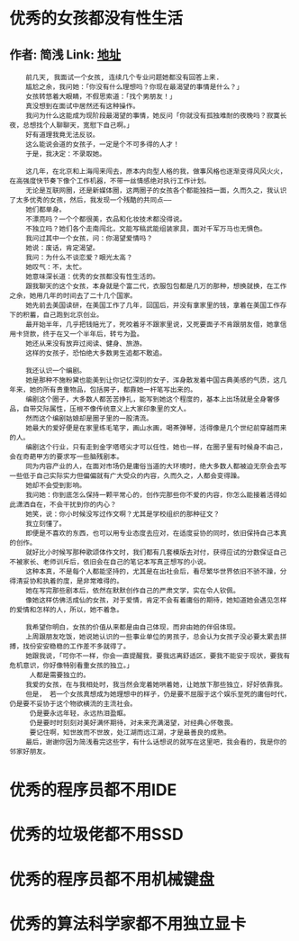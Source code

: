 优秀的女孩都没有性生活
=
作者: 简浅      Link: [地址](https://zhuanlan.zhihu.com/p/31956362)
-
        前几天, 我面试一个女孩, 连续几个专业问题她都没有回答上来. 
        尴尬之余，我问她：「你没有什么理想吗？你现在最渴望的事情是什么？」
        女孩转悠着大眼睛，不假思索道：「找个男朋友！」
        真没想到在面试中居然还有这种操作。
        我问为什么这能成为现阶段最渴望的事情，她反问「你就没有孤独难耐的夜晚吗？寂寞长夜，总想找个人聊聊天，宽慰下自己啊。」
        好有道理我竟无法反驳。
        这么能说会道的女孩子，一定是个不可多得的人才！
        于是，我决定：不录取她。

        这几年，在北京和上海闯来闯去，原本内向型人格的我，做事风格也逐渐变得风风火火，在高强度快节奏下像个工作机器，不带一丝情感绝对执行工作计划。
        无论是互联网圈，还是新媒体圈，这两圈子的女孩各个都能独挡一面，久而久之，我认识了太多优秀的女孩，然后，我发现一个残酷的共同点——
        她们都单身。
        不漂亮吗？一个个都很美，衣品和化妆技术都没得说。
        不独立吗？她们各个走南闯北，文能写稿武能组装家具，面对千军万马也无惧色。
        我问过其中一个女孩，问：你渴望爱情吗？
        她说：废话，肯定渴望。
        我问：为什么不谈恋爱？眼光太高？
        她叹气：不，太忙。
        她意味深长道：优秀的女孩都没有性生活的。
        跟我聊天的这个女孩，本身就是个富二代，衣服包包都是几万的那种，想换就换，在工作之余，她用几年的时间去了二十几个国家。
        她先前去美国读研，在美国工作了几年，回国后，并没有拿家里的钱，拿着在美国工作存下的积蓄，自己跑到北京创业。
        最开始半年，几乎把钱赔光了，死咬着牙不跟家里说，又死要面子不肯跟朋友借，她拿信用卡贷款，终于在又一个半年后，转亏为盈。
        她还从来没有放弃过阅读、健身、旅游。
        这样的女孩子，恐怕绝大多数男生追都不敢追。

        我还认识一个编剧。
        她是那种不施粉黛也能美到让你记忆深刻的女子，浑身散发着中国古典美感的气质，这几年来，她的所有贵重物品，包括房子，都靠她一杆笔写出来的。
        编剧这个圈子，大多数人都苦苦挣扎，能写到她这个程度的，基本上出场就是全身奢侈品，自带交际属性，压根不像传统意义上大家印象里的文人。
        然而这个编剧姑娘却是圈子里的一股清流。
        她最大的爱好便是在家里练毛笔字，画山水画，喝茶弹琴，活得像是几个世纪前穿越而来的人。
        编剧这个行业，只有走到金字塔塔尖才可以任性，她也一样，在圈子里有时候身不由己，会在奇葩甲方的要求写一些脑残剧本。
        同为内容产业的人，在面对市场仍是庸俗当道的大环境时，绝大多数人都被迫无奈会去写一些低于自己实际实力但偏偏就有广大受众的内容，久而久之，人都会变得躁。
        她却不会受到影响。
        我问她：你到底怎么保持一颗平常心的，创作完那些你不爱的内容，你怎么能接着活得如此潇洒自在，不会干扰到你的内心？
        她笑，说：你小时候没写过作文啊？尤其是学校组织的那种征文？
        我立刻懂了。
        即便是不喜欢的东西，也可以用专业态度去应对，在适度妥协的同时，依旧保持自己本真的创作。
        就好比小时候写那种歌颂体作文时，我们都有几套模版去对付，获得应试的分数保证自己不被家长、老师训斥后，依旧会在自己的笔记本写真正想写的小说。
        这种本真，不是每个人都能坚持的，尤其是在出社会后，看尽繁华世界依旧不骄不躁，分得清妥协和执着的度，是非常难得的。
        她在写完那些剧本后，依然在默默创作自己的严肃文学，实在令人钦佩。
        像她这样仿佛活成仙的女孩，对于爱情，肯定不会有着庸俗的期待，她知道她会遇见怎样的爱情和怎样的人，所以，她不着急。

        我希望你明白，女孩的价值从来都是由自己体现，而非由她的伴侣体现。
        上周跟朋友吃饭，她说她认识的一些事业单位的男孩子，总会认为女孩子没必要太累去拼搏，找份安安稳稳的工作差不多就得了。
        她跟我说，「可你不一样，你会一直提醒我，要我远离舒适区，要我不能安于现状，要我有危机意识，你好像特别看重女孩的独立。」
         人都是需要独立的。
        我爱的女孩，在与我相处时，我当然会宠着她哄着她，让她放下那些独立，好好依靠我。
        但是， 若一个女孩真想成为她理想中的样子，仍是要不屈服于这个娱乐至死的庸俗时代，仍是要不妥协于这个物欲横流的主流社会。
         仍是要永远年轻，永远热泪盈眶。
         仍是要时时刻刻对美好满怀期待，对未来充满渴望，对经典心怀敬畏。
         要记住啊，知世故而不世故，处江湖而远江湖，才是最善良的成熟。
        最后，谢谢你因为简浅看完这些字，有什么话想说的就写在这里吧，我会看的，我是你的邻家好朋友。
优秀的程序员都不用IDE
=
优秀的垃圾佬都不用SSD
=
优秀的程序员都不用机械键盘
=
优秀的算法科学家都不用独立显卡
=